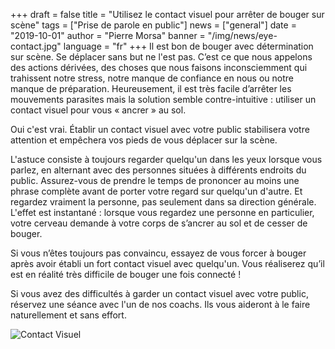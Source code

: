 +++
draft = false
title = "Utilisez le contact visuel pour arrêter de bouger sur scène"
tags = ["Prise de parole en public"]
news = ["general"]
date = "2019-10-01"
author = "Pierre Morsa"
banner = "/img/news/eye-contact.jpg"
language = "fr"
+++
Il est bon de bouger avec détermination sur scène. Se déplacer sans but ne l'est pas. C’est ce que nous appelons des actions dérivées, des choses que nous faisons inconsciemment qui trahissent notre stress, notre manque de confiance en nous ou notre manque de préparation. Heureusement, il est très facile d’arrêter les mouvements parasites mais la solution semble contre-intuitive : utiliser un contact visuel pour vous « ancrer » au sol.
 
Oui c'est vrai. Établir un contact visuel avec votre public stabilisera votre attention et empêchera vos pieds de vous déplacer sur la scène.

L'astuce consiste à toujours regarder quelqu'un dans les yeux lorsque vous parlez, en alternant avec des personnes situées à différents endroits du public. Assurez-vous de prendre le temps de prononcer au moins une phrase complète avant de porter votre regard sur quelqu'un d'autre. Et regardez vraiment la personne, pas seulement dans sa direction générale. L'effet est instantané : lorsque vous regardez une personne en particulier, votre cerveau demande à votre corps de s’ancrer au sol et de cesser de bouger.

Si vous n’êtes toujours pas convaincu, essayez de vous forcer à bouger après avoir établi un fort contact visuel avec quelqu'un. Vous réaliserez qu’il est en réalité très difficile de bouger une fois connecté !

Si vous avez des difficultés à garder un contact visuel avec votre public, réservez une séance avec l'un de nos coachs. Ils vous aideront à le faire naturellement et sans effort.

![Contact Visuel](/img/news/eye-contact.jpg)